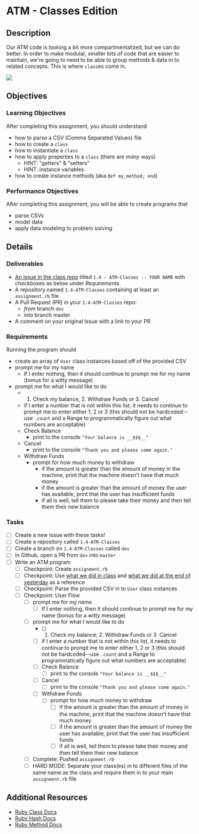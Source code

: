 # ATM - Classes Edition

## Description
Our ATM code is looking a bit more compartmentalized, but we can do better. In order to make modular, smaller bits of code that are easier to maintain, we're going to need to be able to group methods & data in to related concepts. This is where `class`es come in.

![](http://imoviequotes.com/wp-content/uploads/2014/10/7-Billy-Madison-quotes.gif)

## Objectives

### Learning Objectives
After completing this assignment, you should understand
* how to parse a CSV (Comma Separated Values) file
* how to create a `class`
* how to instantiate a `class`
* how to apply properties to a `class` (there are _many_ ways)
  * HINT: "getters" & "setters"
  * HINT: instance variables
* how to create instance methods (aka `def my_method; end`)

### Performance Objectives
After completing this assignment, you will be able to create programs that
* parse CSVs
* model data
* apply data modeling to problem solving

## Details

### Deliverables
* [An issue in the class repo](https://github.com/tiy-chs-ruby/assignments-june-2015) titled `1.4 - ATM-Classes -- YOUR NAME` with checkboxes as below under _Requirements_.
* A repository named `1.4-ATM-Classes` containing at least an `assignment.rb` file
* A Pull Request (PR) in your `1.4-ATM-Classes` repo:
  * _from_ branch `dev`
  * _into_ branch master
* A comment on your original Issue with a link to your PR

### Requirements
Running the program should
* create an array of `User` class instances based off of the provided CSV
* prompt me for my name
  * If I enter nothing, then it should continue to prompt me for my name (bonus for a witty message)
* prompt me for what I would like to do
  * 1. Check my balance, 2. Withdraw Funds or 3. Cancel
  * if I enter a number that is not within this list, it needs to continue to prompt me to enter either 1, 2 or 3 (this should not be hardcoded--use `.count` and a Range to programmatically figure out what numbers are acceptable)
  * Check Balance
    * print to the console `"Your balance is __$$$__"`
  * Cancel
    * print to the console `"Thank you and please come again."`
  * Withdraw Funds
    * prompt for how much money to withdraw
      * if the amount is greater than the amount of money in the machine, print that the machine doesn't have that much money
      * if the amount is greater than the amount of money the user has available, print that the user has insufficient funds
      * if all is well, tell them to please take their money and then tell them their new balance


### Tasks
- [ ] Create a new Issue with these tasks!
- [ ] Create a repository called `1.4-ATM-Classes`
- [ ] Create a branch on `1.4-ATM-Classes` called `dev`
- [ ] In Github, open a PR from `dev` into `master`
- [ ] Write an ATM program
  - [ ] Checkpoint: Create `assignment.rb`
  - [ ] Checkpoint: Use [what we did in class](http://rpearce.gitbooks.io/ruby-june-2015/content/notes/1-4.html) and [what we did at the end of yesterday](http://rpearce.gitbooks.io/ruby-june-2015/content/notes/1-3.html) as a reference
  - [ ] Checkpoint: Parse the provided CSV in to `User` class instances
  - [ ] Checkpoint: User Flow
    - [ ] prompt me for my name
      - [ ] If I enter nothing, then it should continue to prompt me for my name (bonus for a witty message)
    - [ ] prompt me for what I would like to do
      - [ ] 1. Check my balance, 2. Withdraw Funds or 3. Cancel
      - [ ] if I enter a number that is not within this list, it needs to continue to prompt me to enter either 1, 2 or 3 (this should not be hardcoded--use `.count` and a Range to programmatically figure out what numbers are acceptable)
      - [ ] Check Balance
        - [ ] print to the console `"Your balance is __$$$__"`
      - [ ] Cancel
        - [ ] print to the console `"Thank you and please come again."`
      - [ ] Withdraw Funds
        - [ ] prompt for how much money to withdraw
          - [ ] if the amount is greater than the amount of money in the machine, print that the machine doesn't have that much money
          - [ ] if the amount is greater than the amount of money the user has available, print that the user has insufficient funds
          - [ ] if all is well, tell them to please take their money and then tell them their new balance
    - [ ] Complete: Pushed `assignment.rb`
    - [ ] HARD MODE: Separate your class(es) in to different files of the same name as the class and require them in to your main `assignment.rb` file

## Additional Resources
* [Ruby Class Docs](http://ruby-doc.org/core-2.2.2/Class.html)
* [Ruby Hash Docs](http://ruby-doc.org/core-2.2.2/Hash.html)
* [Ruby Method Docs](http://ruby-doc.org/core-2.2.2/Method.html)